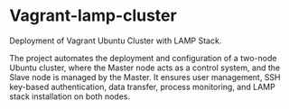 # Vagrant-lamp-cluster
Deployment of Vagrant Ubuntu Cluster with LAMP Stack.

The project automates the deployment and configuration of a two-node Ubuntu cluster, where the Master node acts as a control system, and the Slave node is managed by the Master. It ensures user management, SSH key-based authentication, data transfer, process monitoring, and LAMP stack installation on both nodes.
